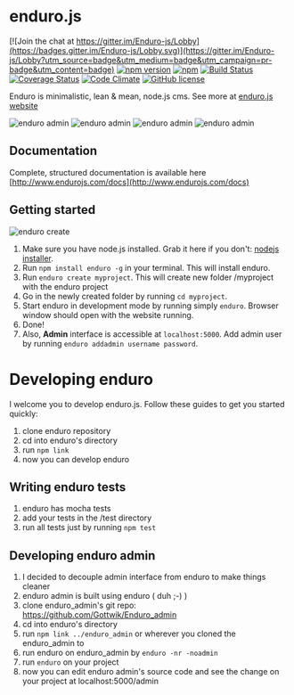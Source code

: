 # enduro.js

[![Join the chat at https://gitter.im/Enduro-js/Lobby](https://badges.gitter.im/Enduro-js/Lobby.svg)](https://gitter.im/Enduro-js/Lobby?utm_source=badge&utm_medium=badge&utm_campaign=pr-badge&utm_content=badge)
[![npm version](https://badge.fury.io/js/enduro.svg)](https://badge.fury.io/js/enduro)
[![npm](https://img.shields.io/npm/dm/enduro.svg?maxAge=2592000)](https://www.npmjs.com/package/enduro)
[![Build Status](https://travis-ci.org/Gottwik/Enduro.svg?branch=master)](https://travis-ci.org/Gottwik/Enduro)
[![Coverage Status](https://coveralls.io/repos/github/Gottwik/Enduro/badge.svg?branch=master)](https://coveralls.io/github/Gottwik/Enduro?branch=master)
[![Code Climate](https://codeclimate.com/github/Gottwik/Enduro/badges/gpa.svg)](https://codeclimate.com/github/Gottwik/Enduro)
[![GitHub license](https://img.shields.io/badge/license-MIT-blue.svg)](https://raw.githubusercontent.com/Gottwik/Enduro/master/License.md)


Enduro is minimalistic, lean & mean, node.js cms. See more at [enduro.js website](http://www.endurojs.com/)

![enduro admin](http://i.imgur.com/3TdMJlY.jpg)
![enduro admin](http://i.imgur.com/4PHp7me.jpg)
![enduro admin](http://i.imgur.com/4OheTyl.jpg)
![enduro admin](http://i.imgur.com/0IpLtzU.jpg)

## Documentation
Complete, structured documentation is available here [http://www.endurojs.com/docs](http://www.endurojs.com/docs)

## Getting started

![enduro create](http://i.imgur.com/DtxhA7z.gif)

1. Make sure you have node.js installed. Grab it here if you don't: [nodejs installer](https://nodejs.org/en/download/).
1. Run `npm install enduro -g` in your terminal. This will install enduro.
1. Run `enduro create myproject`. This will create new folder /myproject with the enduro project
1. Go in the newly created folder by running `cd myproject`.
1. Start enduro in development mode by running simply `enduro`. Browser window should open with the website running.
1. Done!
2. Also, **Admin** interface is accessible at `localhost:5000`. Add admin user by running `enduro addadmin username password`.

# Developing enduro
I welcome you to develop enduro.js. Follow these guides to get you started quickly:

1. clone enduro repository
2. cd into enduro's directory
3. run `npm link`
4. now you can develop enduro


## Writing enduro tests
1. enduro has mocha tests
2. add your tests in the /test directory
2. run all tests just by running `npm test`

## Developing enduro admin
1. I decided to decouple admin interface from enduro to make things cleaner
2. enduro admin is built using enduro ( duh ;-) )
2. clone enduro_admin's git repo: https://github.com/Gottwik/Enduro_admin
3. cd into enduro's directory
4. run `npm link ../enduro_admin` or wherever you cloned the enduro_admin to
5. run enduro on enduro_admin by `enduro -nr -noadmin`
6. run `enduro` on your project
7. now you can edit enduro admin's source code and see the change on your project at localhost:5000/admin
